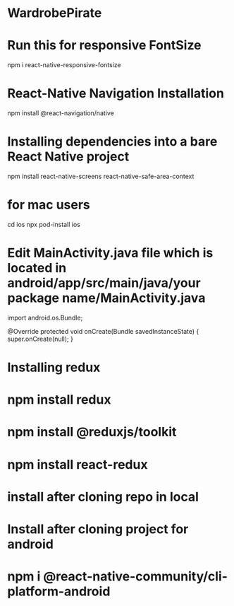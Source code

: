 # WardrobePirate

# Run this for responsive FontSize

npm i react-native-responsive-fontsize

# React-Native Navigation Installation

npm install @react-navigation/native

# Installing dependencies into a bare React Native project

npm install react-native-screens react-native-safe-area-context

# for mac users

cd ios
npx pod-install ios

# Edit MainActivity.java file which is located in android/app/src/main/java/your package name/MainActivity.java

import android.os.Bundle;

@Override
protected void onCreate(Bundle savedInstanceState) {
super.onCreate(null);
}


# Installing redux

# npm install redux
# npm install @reduxjs/toolkit
# npm install react-redux

# install after cloning repo in local

# Install after cloning project for android
# npm i @react-native-community/cli-platform-android
